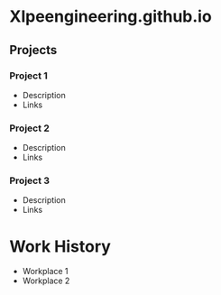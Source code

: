 # Xlpeengineering.github.io

## Projects
### Project 1
- Description 
- Links

### Project 2
- Description
- Links

### Project 3
- Description
- Links

# Work History
- Workplace 1
- Workplace 2

